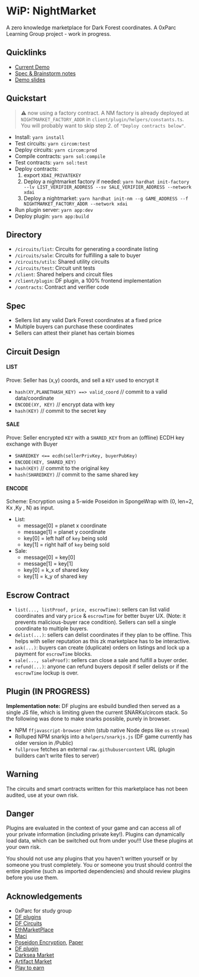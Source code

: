 # WiP: NightMarket

A zero knowledge marketplace for Dark Forest coordinates.
A 0xParc Learning Group project - work in progress.
## Quicklinks
- [Current Demo](https://www.loom.com/share/6678a1df7dca4ce482819b55220fb2d0)
- [Spec & Brainstorm notes](https://hackmd.io/xrXO2QKeRJWY6WApxRrroQ)
- [Demo slides](https://docs.google.com/presentation/d/1Dk9gZJF_GiitnknPJThJDwokEA1zd0ncwr6Jqawwtq0/edit?usp=sharing)

## Quickstart
> :warning: now using a factory contract. A NM factory is already deployed at `NIGHTMARKET_FACTORY_ADDR` in `client/plugin/helpers/constants.ts`. You will probably want to skip step 2. of `"Deploy contracts below"`.

- Install: `yarn install`
- Test circuits: `yarn circom:test`
- Deploy circuits: `yarn circom:prod`
- Compile contracts: `yarn sol:compile`
- Test contracts: `yarn sol:test`
- Deploy contracts: 
	1. export `XDAI_PRIVATEKEY`
	2. Deploy a nightmarket factory if needed: `yarn hardhat init-factory --lv LIST_VERIFIER_ADDRESS --sv SALE_VERIFIER_ADDRESS --network xdai`
	3. Deploy a nightmarket: `yarn hardhat init-nm --g GAME_ADDRESS --f NIGHTMARKET_FACTORY_ADDR --network xdai`	
- Run plugin server: `yarn app:dev`
- Deploy plugin: `yarn app:build`

## Directory
- `/circuits/list`: Circuits for generating a coordinate listing
- `/circuits/sale`: Circuits for fulfilling a sale to buyer
- `/circuits/utils`: Shared utility circuits
- `/circuits/test`: Circuit unit tests
- `/client`: Shared helpers and circuit files
- `/client/plugin`: DF plugin, a 100% frontend implementation
- `/contracts`: Contract and verifier code

## Spec
- Sellers list any valid Dark Forest coordinates at a fixed price
- Multiple buyers can purchase these coordinates
- Sellers can attest their planet has certain biomes

## Circuit Design
#### LIST
Prove: Seller has (x,y) coords, and sell a `KEY` used to encrypt it
- `hash(XY,PLANETHASH_KEY) ==> valid_coord` // commit to a valid data/coordinate
- `ENCODE(XY, KEY)` // encrypt data with key
- `hash(KEY)` // commit to the secret key

#### SALE
Prove: Seller encrypted `KEY` with a `SHARED_KEY` from an (offline) ECDH key exchange with Buyer
- `SHAREDKEY <== ecdh(sellerPrivKey, buyerPubKey)`
- `ENCODE(KEY, SHARED_KEY)`
- `hash(KEY)` // commit to the original key
- `hash(SHAREDKEY)` // commit to the same shared key

#### ENCODE
Scheme: Encryption using a 5-wide Poseidon in SpongeWrap with (0, len=2, Kx ,Ky , N) as input.
- List: 
	- message[0] = planet x coordinate
	- message[1] = planet y coordinate
	- key[0] = left half of `key` being sold
	- key[1] = right half of `key` being sold
- Sale:
	- message[0] = key[0]
	- message[1] = key[1]
	- key[0] = k_x of shared key
	- key[1] = k_y of shared key

## Escrow Contract
- `list(..., listProof, price, escrowTime)`: sellers can list valid coordinates and vary `price` & `escrowTime` for better buyer UX. (Note: it prevents malicious-buyer race condition). Sellers can sell a single coordinate to multiple buyers.
- `delist(...)`: sellers can delist coordinates if they plan to be offline. This helps with seller reputation as this zk marketplace has to be interactive.
- `ask(...)`: buyers can create (duplicate) orders on listings and lock up a payment for `escrowTime` blocks.
- `sale(..., saleProof)`: sellers can close a sale and fulfill a buyer order.
- `refund(...)`: anyone can refund buyers deposit if seller delists or if the `escrowTime` lockup is over.

## Plugin (IN PROGRESS)
**Implementation note:**
DF plugins are esbuild bundled then served as a single JS file, which is limiting given the current SNARKs/circom stack. So the following was done to make snarks possible, purely in browser.
- NPM `ffjavascript-browser` shim (stub native Node deps like `os` `stream`)
- Rolluped NPM snarkjs into a `helpers/snarkjs.js` (DF game currently has older version in /Public)
- `fullprove` fetches an external `raw.githubusercontent` URL (plugin builders can't write files to server)

## Warning
The circuits and smart contracts written for this marketplace has not been audited, use at your own risk.

## Danger
Plugins are evaluated in the context of your game and can access all of your private information (including private key!). Plugins can dynamically load data, which can be switched out from under you!!! Use these plugins at your own risk.

You should not use any plugins that you haven't written yourself or by someone you trust completely. You or someone you trust should control the entire pipeline (such as imported dependencies) and should review plugins before you use them.

## Acknowledgements
- 0xParc for study group
- [DF plugins](https://github.com/darkforest-eth/plugins)
- [DF Circuits](https://github.com/darkforest-eth/circuits)
- [EthMarketPlace](https://github.com/nulven/EthDataMarketplace)
- [Maci](https://github.com/appliedzkp/maci/)
- [Poseidon Encryption](https://github.com/iden3/circomlib/pull/60), [Paper](https://drive.google.com/file/d/1EVrP3DzoGbmzkRmYnyEDcIQcXVU7GlOd/view)
- [DF plugin](https://github.com/Bind/my-first-plugin)
- [Darksea Market](https://github.com/snowtigersoft/darksea-market)
- [Artifact Market](https://github.com/dfdao/artifact-market/)
- [Play to earn](https://github.com/projectsophon/df-play-to-earn)
